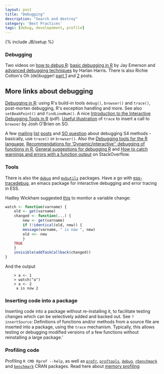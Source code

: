 ```yaml
---
layout: post
title: "Debugging"
description: "Search and destroy"
category: 'Best Practices'
tags: [debug, developement, profile]
---
```

{% include JB/setup %}


### Debugging 

Two videos on [how to debug R][1]: [basic debugging in R][2] by
Jay Emerson and [advanced debugging techniques][3] by Harlan Harris. There is
also Richie Cotton's Oh (de)bugger! [part 1][4] and [2][5] posts.

## More links about debugging 

[Debugging in R][6]: using R's build-in tools `debug()`, `browser()` and `trace()`, 
post-morten debugging, R's exception handling and more. 
See also `setBeakPoint()` and `findLineNum()`. A nice
[Introduction to the Interactive Debugging Tools in R][7] (pdf). [Useful
illustration][8] of `trace` to insert a call to `browser` by Josh O'Brien on
SO.

A few [mailing][9] [list][10] [posts][11] and [SO question][12] about
debugging S4 methods - basically, use `trace()` or `browser()`. Also the
[Debugging tools for the R language][13], [Recommendations for
'Dynamic/interactive'' debugging of functions in R][14], [General suggestions
for debugging R][15] and [How to catch warnings and errors with a function
output][16] on StackOverflow.

### Tools

There is also the [`debug`][17] and [`mvbutils`][18] packages. Have a go with
[ess-tracedebug][19], an emacs package for interactive debugging and error
tracing in ESS.

Hadley Wickham suggested [this][20] to monitor a variable change:

```R
watch <- function(varname) {
	old <- get(varname)
	changed <- function(...) {
		new <- get(varname)
		if (!identical(old, new)) {
		message(varname, " is now ", new)
		old <<- new
		}
	TRUE
	}
	invisible(addTaskCallback(changed))
}
```
And the output
```
	> a <- 1
	> watch("a")
	> a <- 2
	 a is now 2
```

### Inserting code into a package

Inserting code into a package without re-installing it, to facilitate testing
changes which can be selectively added and backed out. See `?insertSource`:
Definitions of functions and/or methods from a source file are inserted into a
package, using the `trace` mechanism. Typically, this allows testing or
debugging modified versions of a few functions without reinstalling a large
package.'


### Profiling code
Profiling `R CMD Rprof --help`, as well as [`profr`][21], [`proftools`][22],
[`debug`][23], [`rbenchmark`][24] and [`benchmark`][25] CRAN packages. Read
here about [memory profiling][26]

    
   [1]: http://blog.revolutionanalytics.com/2010/06/how-to-debug-in-r.html
   [2]: http://www.vcasmo.com/video/drewconway/8555
   [3]: http://www.vcasmo.com/video/drewconway/8556
   [4]: http://4dpiecharts.com/2010/08/26/oh-debugger/
   [5]: http://4dpiecharts.com/2010/09/04/oh-debugger-part-ii/
   [6]: http://www.stats.uwo.ca/faculty/murdoch/software/debuggingR/
   [7]: http://www.biostat.jhsph.edu/~rpeng/docs/R-debug-tools.pdf
   [8]: http://stackoverflow.com/questions/8979759/browser-debug-statement-r
   [9]: http://www.mail-archive.com/r-help@r-project.org/msg70990.html
   [10]: http://www.mail-archive.com/r-help@stat.math.ethz.ch/msg24763.html
   [11]: http://tolstoy.newcastle.edu.au/R/help/04/09/3412.html
   [12]: http://stackoverflow.com/questions/1708074/debugging-generic-functions-in-r
   [13]: http://stackoverflow.com/questions/1169480/debugging-tools-for-the-r-language
   [14]: http://stackoverflow.com/questions/3212540/recommendations-for-dynamic-interactive-debugging-of-functions-in-r
   [15]: http://stackoverflow.com/questions/4442518/general-suggestions-for-debugging-r
   [16]: http://stackoverflow.com/questions/4948361/how-do-i-save-warnings-and-errors-as-output-from-a-function
   [17]: http://cran.r-project.org/web/packages/debug/index.html
   [18]: http://cran.r-project.org/web/packages/mvbutils/index.html
   [19]: http://code.google.com/p/ess-tracebug/
   [20]: http://www.mail-archive.com/r-help@r-project.org/msg125980.html
   [21]: http://cran.r-project.org/web/packages/profr/index.html
   [22]: http://cran.r-project.org/web/packages/proftools/index.html
   [23]: http://cran.r-project.org/web/packages/debug/index.html
   [24]: http://cran.r-project.org/web/packages/rbenchmark/
   [25]: http://cran.r-project.org/web/packages/benchmark/
   [26]: http://developer.r-project.org/memory-profiling.html
